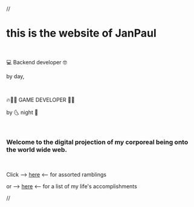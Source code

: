 // <div class="centered">

# this is the website of JanPaul

&nbsp;

💻 Backend developer 🤓

by day, 

&nbsp;

🔥🥷🏻 GAME DEVELOPER 🤯🔥

by 🌜 night 🦇

&nbsp;

### Welcome to the digital projection of my corporeal being onto the world wide web.

&nbsp;

Click --> [here](blog) <-- for assorted ramblings

or --> [here](https://janpaul.itch.io) <-- for a list of my life's accomplishments

// </div>